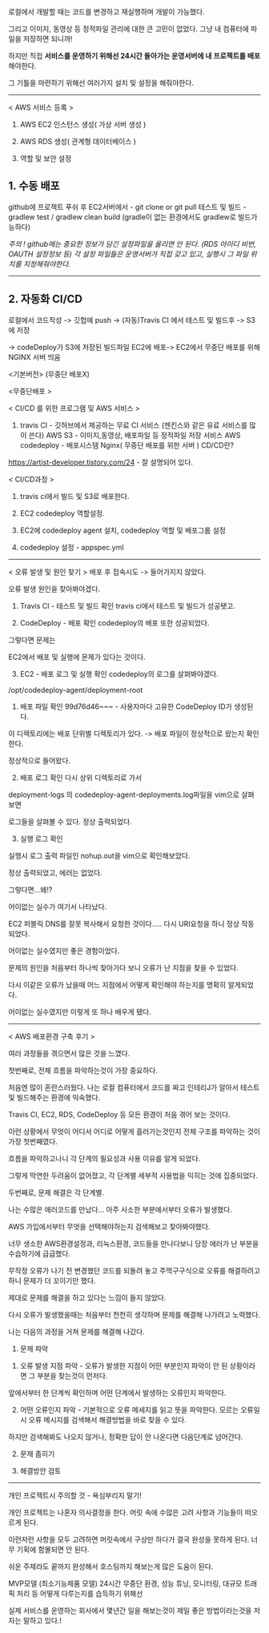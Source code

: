 로컬에서 개발할 때는 코드를 변경하고 재실행하며 개발이 가능했다.

그리고 이미지, 동영상 등 정적파일 관리에 대한 큰 고민이 없었다. 그냥 내 컴퓨터에 파일을 저장하면 되니까!

하지만 직접 **서비스를 운영하기 위해선 24시간 돌아가는 운영서버에 내 프로젝트를 배포**해야한다.

그 기틀을 마련하기 위해선 여러가지 설치 및 설정을 해줘야한다.

 ---

< AWS 서비스 등록 >
1. AWS EC2 인스턴스 생성( 가상 서버 생성 )

2. AWS RDS 생성( 관계형 데이터베이스 )

3. 역할 및 보안 설정

 

## 1. 수동 배포
github에 프로젝트 푸쉬 후 EC2서버에서 - git clone  or  git pull
테스트 및 빌드  - gradlew test / gradlew clean build (gradle이 없는 환경에서도 gradlew로 빌드가능하다)

*주의 ! github에는 중요한 정보가 담긴 설정파일을 올리면 안 된다. (RDS 아이디 비번, OAUTH 설정정보 등)
각 설정 파일들은 운영서버가 직접 갖고 있고, 실행시 그 파일 위치를 지정해줘야한다.*

 ---

## 2. 자동화 CI/CD
로컬에서 코드작성 -> 깃헙에 push -> (자동)Travis CI 에서 테스트 및 빌드후 -> S3에 저장 

-> codeDeploy가 S3에 저장된 빌드파일 EC2에 배포-> EC2에서 무중단 배포를 위해 NGINX 서버 띄움

 

<기본버전> (무중단 배포X)


<무중단배포 >


 
< CI/CD 를 위한 프로그램 및 AWS 서비스 >
1. travis CI - 깃허브에서 제공하는 무료 CI 서비스 (젠킨스와 같은 유료 서비스를 많이 쓴다)
AWS S3 - 이미지,동영상, 배포파일 등 정적파일 저장 서비스
AWS codedeploy - 배포시스템
Nginx( 무중단 배포를 위한 서버 )
CD/CD란?

https://artist-developer.tistory.com/24 - 잘 설명되어 있다.

 

 

< CI/CD과정 >

1. travis ci에서 빌드 및 S3로 배포한다.

2. EC2 codedeploy 역할설정.

3. EC2에 codedeploy agent 설치, codedeploy 역할 및 배포그룹 설정

4. codedeploy 설정 - appspec.yml

 ---

< 오류 발생 및 원인 찾기 >
배포 후 접속시도 -> 들어가지지 않았다.

오류 발생 원인을 찾아봐야겠다.

 

1. Travis CI - 테스트 및 빌드 확인
travis ci에서 테스트 및 빌드가 성공됏고.


2. CodeDeploy - 배포 확인
codedeploy의 배포 또한 성공되었다.


그렇다면 문제는

EC2에서 배포 및 실행에 문제가 있다는 것이다.

 

3. EC2 - 배포 로그 및 실행 확인
codedeploy의 로그를 살펴봐야겠다.

/opt/codedeploy-agent/deployment-root


1) 배포 파일 확인
99d76d46~~~  - 사용자마다 고유한 CodeDeploy ID가 생성된다.

이 디렉토리에는 배포 단위별 디렉토리가 있다. -> 배포 파일이 정상적으로 왔는지 확인한다.


정상적으로 들어왔다.

 

2) 배포 로그 확인
다시 상위 디렉토리로 가서


deployment-logs 의 codedeploy-agent-deployments.log파일을 vim으로 살펴보면


로그들을 살펴볼 수 있다. 정상 출력되었다.

 

3) 실행 로그 확인

실행시 로그 출력 파일인 nohup.out을 vim으로 확인해보았다.


정상 출력되었고, 에러는 없었다.

 

그렇다면...왜!?

어이없는 실수가 여기서 나타났다. 

EC2 퍼블릭 DNS를 잘못 복사해서 요청한 것이다..... 다시 URI요청을 하니 정상 작동되었다.

어이없는 실수였지만 좋은 경험이었다.

문제의 원인을 처음부터 하나씩 찾아가다 보니 오류가 난 지점을 찾을 수 있었다.

다시 이같은 오류가 났을때 어느 지점에서 어떻게 확인해야 하는지를 명확히 알게되었다.

어이없는 실수였지만 이렇게 또 하나 배우게 됐다.

---

< AWS 배포환경 구축 후기 >
 

여러 과정들을 겪으면서 많은 것을 느꼈다.


첫번째로, 전체 흐름을 파악하는것이 가장 중요하다.

처음엔 많이 혼란스러웠다. 나는 로컬 컴퓨터에서 코드를 짜고 인테리J가 알아서 테스트 및 빌드해주는 환경에 익숙했다.

Travis CI, EC2, RDS, CodeDeploy 등 모든 환경이 처음 겪어 보는 것이다.

이런 상황에서 무엇이 어디서 어디로 어떻게 흘러가는것인지 전체 구조를 파악하는 것이 가장 첫번째였다.

흐름을 파악하고나니 각 단계의 필요성과 사용 이유를 알게 되었다.

그렇게 막연한 두려움이 없어졌고, 각 단계별 세부적 사용법을 익히는 것에 집중되었다.


두번째로, 문제 해결은 각 단계별.

나는 수많은 에러코드를 만났다... 아주 사소한 부분에서부터 오류가 발생했다.

AWS 가입에서부터 무엇을 선택해야하는지 검색해보고 찾아봐야했다.

너무 생소한 AWS환경설정과, 리눅스환경, 코드들을 만나다보니 당장 에러가 난 부분을 수습하기에 급급했다.

무작정 오류가 나기 전 변경했던 코드를 되돌려 놓고 주먹구구식으로 오류를 해결하려고하니 문제가 더 꼬이기만 했다.

제대로 문제를 해결을 하고 있다는 느낌이 들지 않았다.

다시 오류가 발생했을때는 처음부터 천천히 생각하며 문제를 해결해 나가려고 노력했다.

나는 다음의 과정을 거쳐 문제를 해결해 나갔다.


1. 문제 파악

  1) 오류 발생 지점 파악 - 오류가 발생한 지점이 어떤 부분인지 파악이 안 된 상황이라면 그 부분을 찾는것이 먼저다.

앞에서부터 한 단계씩 확인하며 어떤 단계에서 발생하는 오류인지 파악한다.

  2) 어떤 오류인지 파악 - 기본적으로 오류 메세지를 읽고 뜻을 파악한다. 모르는 오류일시 오류 메시지를 검색해서 해결방법을 바로 찾을 수 있다.

하지만 검색해봐도 나오지 않거나, 정확한 답이 안 나온다면 다음단계로 넘어간다.

 

2. 문제 좁히기

 

3. 해결방안 검토

 
---

개인 프로젝트시 주의할 것 - 욕심부리지 말기!

개인 프로젝트는 나혼자 의사결정을 한다. 머릿 속에 수많은 고려 사항과 기능들이 떠오르게 된다.

이런저런 사항을 모두 고려하면 머릿속에서 구상만 하다가 결국 완성을 못하게 된다. 너무 기획에 함몰되면 안 된다.

쉬운 주제라도 끝까지 완성해서 호스팅까지 해보는게 많은 도움이 된다.


MVP모델 (최소기능제품 모델)
24시간 무중단 환경, 성능 튜닝, 모니터링, 대규모 트래픽 처리 등 어떻게 다루는지를 습득하기 위해선

실제 서비스를 운영하는 회사에서 몇년간 일을 해보는것이 제일 좋은 방법이라는것을 저자는 말하고 있다.!
